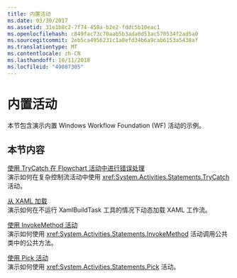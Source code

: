 ```yaml
---
title: 内置活动
ms.date: 03/30/2017
ms.assetid: 31e1b8c2-7f74-458a-b2e2-fddc5b10eac1
ms.openlocfilehash: c849fac73c70aab5b3ada0d53ac570534f2ad5a0
ms.sourcegitcommit: 2eb5ca4956231c1a0efd34b6a9cab6153a5438af
ms.translationtype: MT
ms.contentlocale: zh-CN
ms.lasthandoff: 10/11/2018
ms.locfileid: "49087305"
---
```

# <a name="built-in-activities"></a>内置活动
本节包含演示内置 Windows Workflow Foundation (WF) 活动的示例。  
  
## <a name="in-this-section"></a>本节内容  
 [使用 TryCatch 在 Flowchart 活动中进行错误处理](../../../../docs/framework/windows-workflow-foundation/samples/fault-handling-in-a-flowchart-activity-using-trycatch.md)  
 演示如何在复杂控制流活动中使用 <xref:System.Activities.Statements.TryCatch> 活动。  
  
 [从 XAML 加载](../../../../docs/framework/windows-workflow-foundation/samples/load-from-xaml.md)  
 演示如何在不运行 XamlBuildTask 工具的情况下动态加载 XAML 工作流。
  
 [使用 InvokeMethod 活动](../../../../docs/framework/windows-workflow-foundation/samples/using-the-invokemethod-activity.md)  
 演示如何使用 <xref:System.Activities.Statements.InvokeMethod> 活动调用公共类中的公共方法。  
  
 [使用 Pick 活动](../../../../docs/framework/windows-workflow-foundation/samples/using-the-pick-activity.md)  
 演示如何使用 <xref:System.Activities.Statements.Pick> 活动。
